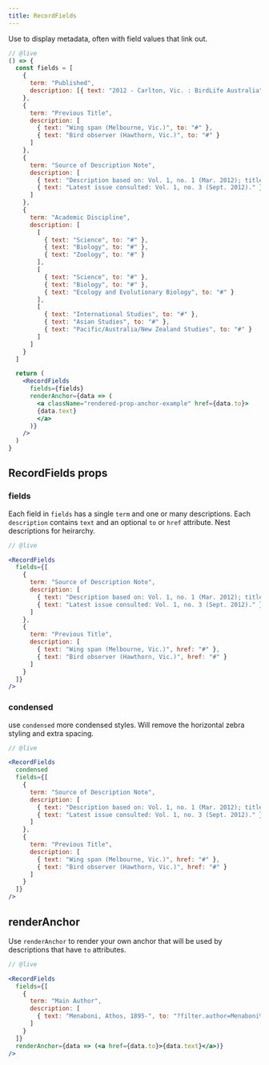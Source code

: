 ```yaml
---
title: RecordFields
---
```


Use to display metadata, often with field values that link out.

```jsx
// @live
() => {
  const fields = [
    {
      term: "Published",
      description: [{ text: "2012 - Carlton, Vic. : BirdLife Australia" }]
    },
    {
      term: "Previous Title",
      description: [
        { text: "Wing span (Melbourne, Vic.)", to: "#" },
        { text: "Bird observer (Hawthorn, Vic.)", to: "#" }
      ]
    },
    {
      term: "Source of Description Note",
      description: [
        { text: "Description based on: Vol. 1, no. 1 (Mar. 2012); title from cover." },
        { text: "Latest issue consulted: Vol. 1, no. 3 (Sept. 2012)." }
      ]
    },
    {
      term: "Academic Discipline",
      description: [
        [
          { text: "Science", to: "#" },
          { text: "Biology", to: "#" },
          { text: "Zoology", to: "#" }
        ],
        [
          { text: "Science", to: "#" },
          { text: "Biology", to: "#" },
          { text: "Ecology and Evolutionary Biology", to: "#" }
        ],
        [
          { text: "International Studies", to: "#" },
          { text: "Asian Studies", to: "#" },
          { text: "Pacific/Australia/New Zealand Studies", to: "#" }
        ]
      ]
    }
  ]

  return (
    <RecordFields
      fields={fields}
      renderAnchor={data => (
        <a className="rendered-prop-anchor-example" href={data.to}>
        {data.text}
        </a>
      )}
    />
  )
}
```

## RecordFields props

### fields

Each field in `fields` has a single `term` and one or many descriptions. Each `description` contains `text` and an optional `to` or `href` attribute. Nest descriptions for heirarchy.

```jsx
// @live

<RecordFields
  fields={[
    {
      term: "Source of Description Note",
      description: [
        { text: "Description based on: Vol. 1, no. 1 (Mar. 2012); title from cover." },
        { text: "Latest issue consulted: Vol. 1, no. 3 (Sept. 2012)." }
      ]
    },
    {
      term: "Previous Title",
      description: [
        { text: "Wing span (Melbourne, Vic.)", href: "#" },
        { text: "Bird observer (Hawthorn, Vic.)", href: "#" }
      ]
    }
  ]}
/>
```

### condensed

use `condensed` more condensed styles. Will remove the horizontal zebra styling and extra spacing.

```jsx
// @live

<RecordFields
  condensed
  fields={[
    {
      term: "Source of Description Note",
      description: [
        { text: "Description based on: Vol. 1, no. 1 (Mar. 2012); title from cover." },
        { text: "Latest issue consulted: Vol. 1, no. 3 (Sept. 2012)." }
      ]
    },
    {
      term: "Previous Title",
      description: [
        { text: "Wing span (Melbourne, Vic.)", href: "#" },
        { text: "Bird observer (Hawthorn, Vic.)", href: "#" }
      ]
    }
  ]}
/>
```

## renderAnchor

Use `renderAnchor` to render your own anchor that will be used by descriptions that have `to` attributes.

```jsx
// @live

<RecordFields
  fields={[
    {
      term: "Main Author",
      description: [
        { text: "Menaboni, Athos, 1895-", to: "?filter.author=Menaboni%2C+Athos%2C+1895" }
      ]
    }
  ]}
  renderAnchor={data => (<a href={data.to}>{data.text}</a>)}
/>
```